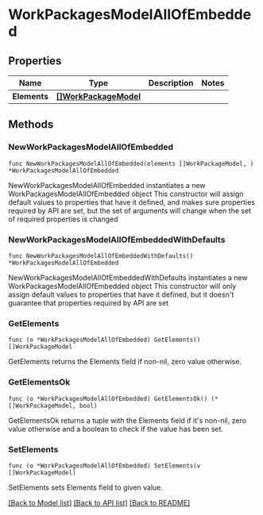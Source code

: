 # WorkPackagesModelAllOfEmbedded

## Properties

Name | Type | Description | Notes
------------ | ------------- | ------------- | -------------
**Elements** | [**[]WorkPackageModel**](WorkPackageModel.md) |  | 

## Methods

### NewWorkPackagesModelAllOfEmbedded

`func NewWorkPackagesModelAllOfEmbedded(elements []WorkPackageModel, ) *WorkPackagesModelAllOfEmbedded`

NewWorkPackagesModelAllOfEmbedded instantiates a new WorkPackagesModelAllOfEmbedded object
This constructor will assign default values to properties that have it defined,
and makes sure properties required by API are set, but the set of arguments
will change when the set of required properties is changed

### NewWorkPackagesModelAllOfEmbeddedWithDefaults

`func NewWorkPackagesModelAllOfEmbeddedWithDefaults() *WorkPackagesModelAllOfEmbedded`

NewWorkPackagesModelAllOfEmbeddedWithDefaults instantiates a new WorkPackagesModelAllOfEmbedded object
This constructor will only assign default values to properties that have it defined,
but it doesn't guarantee that properties required by API are set

### GetElements

`func (o *WorkPackagesModelAllOfEmbedded) GetElements() []WorkPackageModel`

GetElements returns the Elements field if non-nil, zero value otherwise.

### GetElementsOk

`func (o *WorkPackagesModelAllOfEmbedded) GetElementsOk() (*[]WorkPackageModel, bool)`

GetElementsOk returns a tuple with the Elements field if it's non-nil, zero value otherwise
and a boolean to check if the value has been set.

### SetElements

`func (o *WorkPackagesModelAllOfEmbedded) SetElements(v []WorkPackageModel)`

SetElements sets Elements field to given value.



[[Back to Model list]](../README.md#documentation-for-models) [[Back to API list]](../README.md#documentation-for-api-endpoints) [[Back to README]](../README.md)


